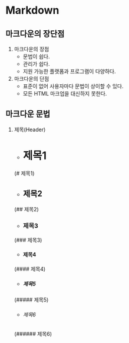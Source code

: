 # Markdown
## 마크다운의 장단점
1. 마크다운의 장점
    - 문법이 쉽다.
    - 관리가 쉽다.
    - 지원 가능한 플랫폼과 프로그램이 다양하다.
2. 마크다운의 단점
    - 표준이 없어 사용자마다 문법이 상이할 수 있다.
    - 모든 HTML 마크업을 대신하지 못한다.
## 마크다운 문법
1. 제목(Header)
    - # 제목1
    (# 제목1)
    - ## 제목2
    (## 제목2)
    - ### 제목3
    (### 제목3)
    - #### 제목4
    (#### 제목4)
    - ##### 제목5
    (##### 제목5)
    - ###### 제목6
    (###### 제목6)